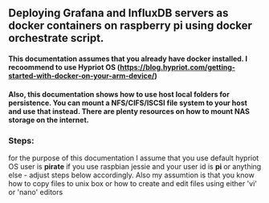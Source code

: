 ## Deploying Grafana and InfluxDB servers as docker containers on raspberry pi using docker orchestrate script.

#### This documentation assumes that you already have docker installed. I recoommend to use Hypriot OS (https://blog.hypriot.com/getting-started-with-docker-on-your-arm-device/)
#### Also, this documentation shows how to use host local folders for persistence. You can mount a NFS/CIFS/ISCSI file system to your host and use that instead. There are plenty resources on how to mount NAS storage on the internet.

### Steps:
for the purpose of this documentation I assume that you use default hypriot OS user is <b>pirate</b> if you use raspbian jessie and your user id is <b>pi</b> or anything else - adjust steps below accordingly.
Also my assumtion is that you know how to copy files to unix box or how to create and edit files using either 'vi' or 'nano' editors
